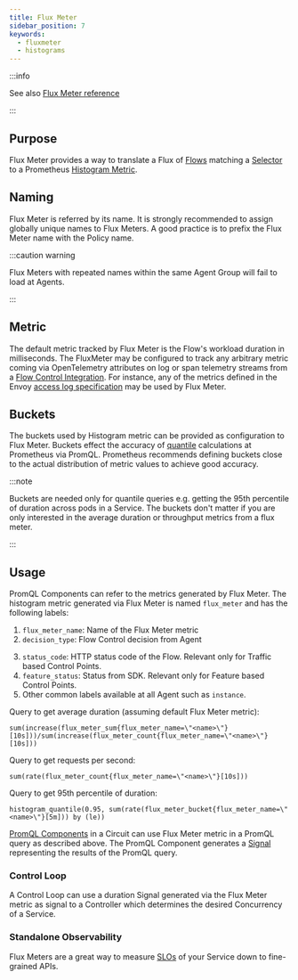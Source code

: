 ```yaml
---
title: Flux Meter
sidebar_position: 7
keywords:
  - fluxmeter
  - histograms
---
```


:::info

See also [Flux Meter reference][reference]

:::

## Purpose

Flux Meter provides a way to translate a Flux of [Flows][flow] matching a
[Selector][selector] to a Prometheus [Histogram Metric][histogram-metric].

## Naming

Flux Meter is referred by its name. It is strongly recommended to assign
globally unique names to Flux Meters. A good practice is to prefix the Flux
Meter name with the Policy name.

:::caution warning

Flux Meters with repeated names within the same Agent Group will fail to load at
Agents.

:::

## Metric

The default metric tracked by Flux Meter is the Flow's workload duration in
milliseconds. The FluxMeter may be configured to track any arbitrary metric
coming via OpenTelemetry attributes on log or span telemetry streams from a
[Flow Control Integration][flow-control-integration]. For instance, any of the
metrics defined in the Envoy [access log specification][envoy-access-log-spec]
may be used by Flux Meter.

## Buckets

The buckets used by Histogram metric can be provided as configuration to Flux
Meter. Buckets effect the accuracy of [quantile][quantiles] calculations at
Prometheus via PromQL. Prometheus recommends defining buckets close to the
actual distribution of metric values to achieve good accuracy.

:::note

Buckets are needed only for quantile queries e.g. getting the 95th percentile of
duration across pods in a Service. The buckets don't matter if you are only
interested in the average duration or throughput metrics from a flux meter.

:::

## Usage

PromQL Components can refer to the metrics generated by Flux Meter. The
histogram metric generated via Flux Meter is named `flux_meter` and has the
following labels:

1. `flux_meter_name`: Name of the Flux Meter metric
2. `decision_type`: Flow Control decision from Agent
<!-- TODO tgill: update once we start following OTEL semantic convention on metric labels -->
3. `status_code`: HTTP status code of the Flow. Relevant only for Traffic based
   Control Points.
4. `feature_status`: Status from SDK. Relevant only for Feature based Control
   Points.
5. Other common labels available at all Agent such as `instance`.

Query to get average duration (assuming default Flux Meter metric):

```
sum(increase(flux_meter_sum{flux_meter_name=\"<name>\"}[10s]))/sum(increase(flux_meter_count{flux_meter_name=\"<name>\"}[10s]))
```

Query to get requests per second:

```
sum(rate(flux_meter_count{flux_meter_name=\"<name>\"}[10s]))
```

Query to get 95th percentile of duration:

```
histogram_quantile(0.95, sum(rate(flux_meter_bucket{flux_meter_name=\"<name>\"}[5m])) by (le))
```

[PromQL Components][promql-reference] in a Circuit can use Flux Meter metric in
a PromQL query as described above. The PromQL Component generates a
[Signal][signal] representing the results of the PromQL query.

### Control Loop

A Control Loop can use a duration Signal generated via the Flux Meter metric as
signal to a Controller which determines the desired Concurrency of a Service.

### Standalone Observability

Flux Meters are a great way to measure [SLOs][google-sre-slo] of your Service
down to fine-grained APIs.

[reference]: /references/configuration/policy.md#v1-flux-meter
[flow]: /concepts/flow-control/flow-control.md#flow
[selector]: /concepts/flow-control/selector.md
[flow-control-integration]: /concepts/flow-control/flow-control.md#integrations
[histogram-metric]: https://prometheus.io/docs/practices/histograms/
[quantiles]: https://prometheus.io/docs/practices/histograms/#quantiles
[envoy-access-log-spec]:
  https://www.envoyproxy.io/docs/envoy/latest/configuration/observability/access_log/usage#command-operators
[promql-reference]: /references/configuration/policy.md#v1-prom-q-l
[signal]: /concepts/policy/circuit.md#signal
[google-sre-slo]: https://sre.google/workbook/implementing-slos/
